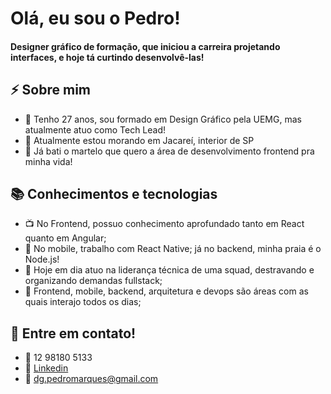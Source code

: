 # Olá, eu sou o Pedro!

#### Designer gráfico de formação, que iniciou a carreira projetando interfaces, e hoje tá curtindo desenvolvê-las!

## ⚡ Sobre mim

- 🤵 Tenho 27 anos, sou formado em Design Gráfico pela UEMG, mas atualmente atuo como Tech Lead!
- 🏡 Atualmente estou morando em Jacareí, interior de SP
- 💼 Já bati o martelo que quero a área de desenvolvimento frontend pra minha vida!

## 📚 Conhecimentos e tecnologias

- 📺 No Frontend, possuo conhecimento aprofundado tanto em React quanto em Angular;
- 📰 No mobile, trabalho com React Native; já no backend, minha praia é o Node.js!
- 🎯 Hoje em dia atuo na liderança técnica de uma squad, destravando e organizando demandas fullstack;
- 🚀 Frontend, mobile, backend, arquitetura e devops são áreas com as quais interajo todos os dias;

## 📢 Entre em contato!

- 📲 12 98180 5133
- 🤵 [Linkedin](https://www.linkedin.com/in/phsvieira/ "Linkedin")
- 📩 dg.pedromarques@gmail.com

